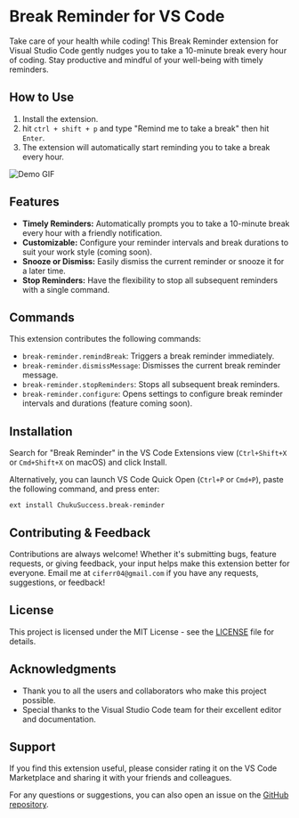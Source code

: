 # Break Reminder for VS Code

Take care of your health while coding! This Break Reminder extension for Visual Studio Code gently nudges you to take a 10-minute break every hour of coding. Stay productive and mindful of your well-being with timely reminders.

## How to Use

1. Install the extension.
2. hit `ctrl + shift + p` and type "Remind me to take a break" then hit `Enter`.
3. The extension will automatically start reminding you to take a break every hour.

![Demo GIF](https://res.cloudinary.com/dtqx2jvcg/image/upload/v1708287901/coding-break-reminder/jip3zw6py1agtgim5rnu.gif "Coding Break Demo")

## Features

- **Timely Reminders:** Automatically prompts you to take a 10-minute break every hour with a friendly notification.
- **Customizable:** Configure your reminder intervals and break durations to suit your work style (coming soon).
- **Snooze or Dismiss:** Easily dismiss the current reminder or snooze it for a later time.
- **Stop Reminders:** Have the flexibility to stop all subsequent reminders with a single command.

## Commands

This extension contributes the following commands:

- `break-reminder.remindBreak`: Triggers a break reminder immediately.
- `break-reminder.dismissMessage`: Dismisses the current break reminder message.
- `break-reminder.stopReminders`: Stops all subsequent break reminders.
- `break-reminder.configure`: Opens settings to configure break reminder intervals and durations (feature coming soon).

## Installation

Search for "Break Reminder" in the VS Code Extensions view (`Ctrl+Shift+X` or `Cmd+Shift+X` on macOS) and click Install.

Alternatively, you can launch VS Code Quick Open (`Ctrl+P` or `Cmd+P`), paste the following command, and press enter:

`ext install ChukuSuccess.break-reminder`

## Contributing & Feedback

Contributions are always welcome! Whether it's submitting bugs, feature requests, or giving feedback, your input helps make this extension better for everyone.
Email me at `ciferr04@gmail.com` if you have any requests, suggestions, or feedback!

## License

This project is licensed under the MIT License - see the [LICENSE](LICENSE) file for details.

## Acknowledgments

- Thank you to all the users and collaborators who make this project possible.
- Special thanks to the Visual Studio Code team for their excellent editor and documentation.

## Support

If you find this extension useful, please consider rating it on the VS Code Marketplace and sharing it with your friends and colleagues.

For any questions or suggestions, you can also open an issue on the [GitHub repository](https://github.com/ChukuSuccess/break-reminder).
